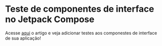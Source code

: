 # Teste de componentes de interface no Jetpack Compose

Acesse [aqui][aqui] o artigo e veja adicionar testes aos componestes de interface de sua aplicação!

[aqui]: https://www.linkedin.com/pulse/teste-de-componentes-jetpack-compose-leandro-sim%C3%B5es-dyz2f/?trackingId=nt5kc4ynR%2Fu1E%2FQYfJyTtA%3D%3D
